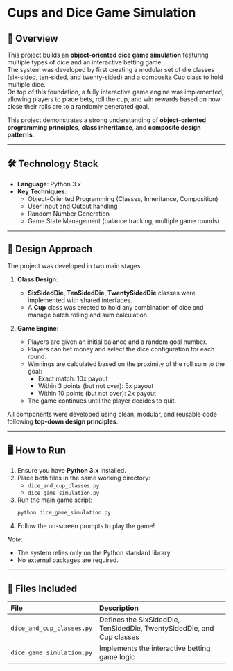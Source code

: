 # Cups and Dice Game Simulation

## 📘 Overview
This project builds an **object-oriented dice game simulation** featuring multiple types of dice and an interactive betting game.  
The system was developed by first creating a modular set of die classes (six-sided, ten-sided, and twenty-sided) and a composite Cup class to hold multiple dice.  
On top of this foundation, a fully interactive game engine was implemented, allowing players to place bets, roll the cup, and win rewards based on how close their rolls are to a randomly generated goal.

This project demonstrates a strong understanding of **object-oriented programming principles**, **class inheritance**, and **composite design patterns**.

---

## 🛠️ Technology Stack
- **Language**: Python 3.x
- **Key Techniques**:
  - Object-Oriented Programming (Classes, Inheritance, Composition)
  - User Input and Output handling
  - Random Number Generation
  - Game State Management (balance tracking, multiple game rounds)

---

## 🧠 Design Approach
The project was developed in two main stages:

1. **Class Design**:
   - **SixSidedDie, TenSidedDie, TwentySidedDie** classes were implemented with shared interfaces.
   - A **Cup** class was created to hold any combination of dice and manage batch rolling and sum calculation.

2. **Game Engine**:
   - Players are given an initial balance and a random goal number.
   - Players can bet money and select the dice configuration for each round.
   - Winnings are calculated based on the proximity of the roll sum to the goal:
     - Exact match: 10x payout
     - Within 3 points (but not over): 5x payout
     - Within 10 points (but not over): 2x payout
   - The game continues until the player decides to quit.

All components were developed using clean, modular, and reusable code following **top-down design principles**.

---

## 🖥️ How to Run
1. Ensure you have **Python 3.x** installed.
2. Place both files in the same working directory:
    - `dice_and_cup_classes.py`
    - `dice_game_simulation.py`
3. Run the main game script:
    ```bash
    python dice_game_simulation.py
    ```
4. Follow the on-screen prompts to play the game!

*Note*:  
- The system relies only on the Python standard library.
- No external packages are required.

---

## 📄 Files Included
| File | Description |
|:---|:---|
| `dice_and_cup_classes.py` | Defines the SixSidedDie, TenSidedDie, TwentySidedDie, and Cup classes |
| `dice_game_simulation.py` | Implements the interactive betting game logic |
